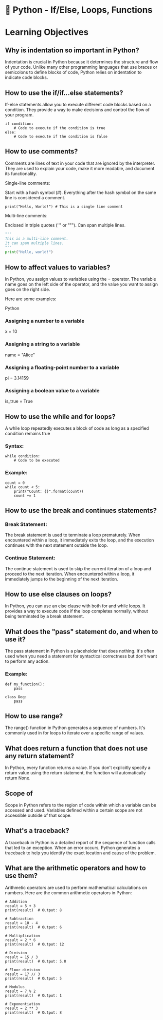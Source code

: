 # 🐍 Python - If/Else, Loops, Functions

# Learning Objectives

## Why is indentation so important in Python?
Indentation is crucial in Python because it determines the structure and flow of your code. Unlike many other programming languages that use braces or semicolons to define blocks of code, Python relies on indentation to indicate code blocks.
## How to use the if/if...else statements?
If-else statements allow you to execute different code blocks based on a condition. They provide a way to make decisions and control the flow of your program.
```python3
if condition:
    # Code to execute if the condition is true
else:
    # Code to execute if the condition is false
```
## How to use comments?
Comments are lines of text in your code that are ignored by the interpreter. They are used to explain your code, make it more readable, and document its functionality.

Single-line comments:

Start with a hash symbol (#).
Everything after the hash symbol on the same line is considered a comment.
```python3
print("Hello, World!") # This is a single line comment
```
Multi-line comments:

Enclosed in triple quotes (''' or """).
Can span multiple lines.
```Python
"""
This is a multi-line comment.
It can span multiple lines.
"""
print("Hello, world!")
```
## How to affect values to variables?
In Python, you assign values to variables using the = operator. The variable name goes on the left side of the operator, and the value you want to assign goes on the right side.

Here are some examples:

Python
### Assigning a number to a variable
x = 10

### Assigning a string to a variable
name = "Alice"

### Assigning a floating-point number to a variable
pi = 3.14159

### Assigning a boolean value to a variable
is_true = True

## How to use the while and for loops?
A while loop repeatedly executes a block of code as long as a specified condition remains true
### Syntax:
```python3
while condition:
    # Code to be executed
```
### Example:
```python3
count = 0
while count < 5:
    print("Count: {}".format(count))
    count += 1
```
## How to use the break and continues statements?
### Break Statement:

The break statement is used to terminate a loop prematurely.
When encountered within a loop, it immediately exits the loop, and the execution continues with the next statement outside the loop.

### Continue Statement:

The continue statement is used to skip the current iteration of a loop and proceed to the next iteration.
When encountered within a loop, it immediately jumps to the beginning of the next iteration.

## How to use else clauses on loops?
In Python, you can use an else clause with both for and while loops. It provides a way to execute code if the loop completes normally, without being terminated by a break statement.

## What does the "pass" statement do, and when to use it?
The pass statement in Python is a placeholder that does nothing. It's often used when you need a statement for syntactical correctness but don't want to perform any action.
### Example:
```python3
def my_function():
    pass

class Dog:
    pass
```
## How to use range?
The range() function in Python generates a sequence of numbers. It's commonly used in for loops to iterate over a specific range of values.

## What does return a function that does not use any return statement?
In Python, every function returns a value. If you don't explicitly specify a return value using the return statement, the function will automatically return None.

## Scope of 
Scope in Python refers to the region of code within which a variable can be accessed and used. Variables defined within a certain scope are not accessible outside of that scope.

## What's a traceback?
A traceback in Python is a detailed report of the sequence of function calls that led to an exception. When an error occurs, Python generates a traceback to help you identify the exact location and cause of the problem.

## What are the arithmetic operators and how to use them?
Arithmetic operators are used to perform mathematical calculations on numbers. Here are the common arithmetic operators in Python:
```python3
# Addition
result = 5 + 3
print(result)  # Output: 8

# Subtraction
result = 10 - 4
print(result)  # Output: 6

# Multiplication
result = 2 * 6
print(result)  # Output: 12

# Division
result = 15 / 3
print(result)  # Output: 5.0

# Floor division
result = 17 // 3
print(result)  # Output: 5

# Modulus
result = 7 % 2
print(result)  # Output: 1

# Exponentiation
result = 2 ** 3
print(result)  # Output: 8
```
